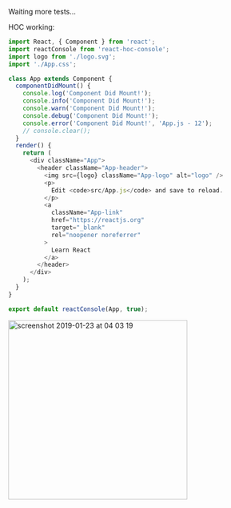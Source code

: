 Waiting more tests...

HOC working:

```javascript
import React, { Component } from 'react';
import reactConsole from 'react-hoc-console';
import logo from './logo.svg';
import './App.css';

class App extends Component {
  componentDidMount() {
    console.log('Component Did Mount!');
    console.info('Component Did Mount!');
    console.warn('Component Did Mount!');
    console.debug('Component Did Mount!');
    console.error('Component Did Mount!', 'App.js - 12');
    // console.clear();
  }
  render() {
    return (
      <div className="App">
        <header className="App-header">
          <img src={logo} className="App-logo" alt="logo" />
          <p>
            Edit <code>src/App.js</code> and save to reload.
          </p>
          <a
            className="App-link"
            href="https://reactjs.org"
            target="_blank"
            rel="noopener noreferrer"
          >
            Learn React
          </a>
        </header>
      </div>
    );
  }
}

export default reactConsole(App, true);
```

<img width="358" alt="screenshot 2019-01-23 at 04 03 19" src="https://user-images.githubusercontent.com/3761994/51586890-07849c80-1ec6-11e9-95e4-33f6bc77d929.png">
